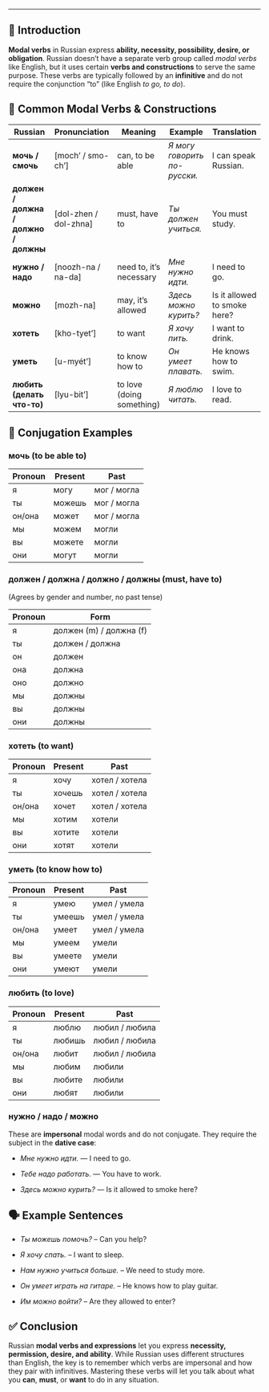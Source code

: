 
---
## 🧠 Introduction

**Modal verbs** in Russian express **ability, necessity, possibility, desire, or obligation**. Russian doesn’t have a separate verb group called _modal verbs_ like English, but it uses certain **verbs and constructions** to serve the same purpose. These verbs are typically followed by an **infinitive** and do not require the conjunction “to” (like English _to go, to do_).

## 📘 Common Modal Verbs & Constructions

|Russian|Pronunciation|Meaning|Example|Translation|
|---|---|---|---|---|
|**мочь / смочь**|[moch’ / smo-ch’]|can, to be able|_Я могу говорить по-русски._|I can speak Russian.|
|**должен / должна / должно / должны**|[dol-zhen / dol-zhna]|must, have to|_Ты должен учиться._|You must study.|
|**нужно / надо**|[noozh-na / na-da]|need to, it’s necessary|_Мне нужно идти._|I need to go.|
|**можно**|[mozh-na]|may, it’s allowed|_Здесь можно курить?_|Is it allowed to smoke here?|
|**хотеть**|[kho-tyet’]|to want|_Я хочу пить._|I want to drink.|
|**уметь**|[u-myét’]|to know how to|_Он умеет плавать._|He knows how to swim.|
|**любить (делать что-то)**|[lyu-bit’]|to love (doing something)|_Я люблю читать._|I love to read.|

## 🧾 Conjugation Examples

### **мочь** (to be able to)

|Pronoun|Present|Past|
|---|---|---|
|я|могу|мог / могла|
|ты|можешь|мог / могла|
|он/она|может|мог / могла|
|мы|можем|могли|
|вы|можете|могли|
|они|могут|могли|

### **должен / должна / должно / должны** (must, have to)

(Agrees by gender and number, no past tense)

|Pronoun|Form|
|---|---|
|я|должен (m) / должна (f)|
|ты|должен / должна|
|он|должен|
|она|должна|
|оно|должно|
|мы|должны|
|вы|должны|
|они|должны|

### **хотеть** (to want)

|Pronoun|Present|Past|
|---|---|---|
|я|хочу|хотел / хотела|
|ты|хочешь|хотел / хотела|
|он/она|хочет|хотел / хотела|
|мы|хотим|хотели|
|вы|хотите|хотели|
|они|хотят|хотели|

### **уметь** (to know how to)

|Pronoun|Present|Past|
|---|---|---|
|я|умею|умел / умела|
|ты|умеешь|умел / умела|
|он/она|умеет|умел / умела|
|мы|умеем|умели|
|вы|умеете|умели|
|они|умеют|умели|

### **любить** (to love)

|Pronoun|Present|Past|
|---|---|---|
|я|люблю|любил / любила|
|ты|любишь|любил / любила|
|он/она|любит|любил / любила|
|мы|любим|любили|
|вы|любите|любили|
|они|любят|любили|

### **нужно / надо / можно**

These are **impersonal** modal words and do not conjugate. They require the subject in the **dative case**:

- _Мне нужно идти._ — I need to go.
    
- _Тебе надо работать._ — You have to work.
    
- _Здесь можно курить?_ — Is it allowed to smoke here?
    

## 🗣️ Example Sentences

- _Ты можешь помочь?_ – Can you help?
    
- _Я хочу спать._ – I want to sleep.
    
- _Нам нужно учиться больше._ – We need to study more.
    
- _Он умеет играть на гитаре._ – He knows how to play guitar.
    
- _Им можно войти?_ – Are they allowed to enter?
    

## ✅ Conclusion

Russian **modal verbs and expressions** let you express **necessity, permission, desire, and ability**. While Russian uses different structures than English, the key is to remember which verbs are impersonal and how they pair with infinitives. Mastering these verbs will let you talk about what you **can**, **must**, or **want** to do in any situation.